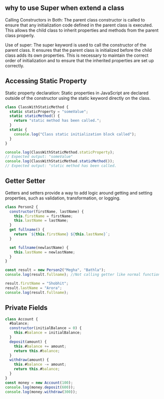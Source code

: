 ## why to use Super when extend a class

Calling Constructors in Both: The parent class constructor is called to ensure that any initialization code defined in the parent class is executed. This allows the child class to inherit properties and methods from the parent class properly.

Use of super: The super keyword is used to call the constructor of the parent class. It ensures that the parent class is initialized before the child class adds its own properties. This is necessary to maintain the correct order of initialization and to ensure that the inherited properties are set up correctly.

## Accessing Static Property

Static property declaration: Static properties in JavaScript are declared outside of the constructor using the static keyword directly on the class.

```js
class ClassWithStaticMethod {
  static staticProperty = "someValue";
  static staticMethod() {
    return "static method has been called.";
  }
  static {
    console.log("Class static initialization block called");
  }
}

console.log(ClassWithStaticMethod.staticProperty);
// Expected output: "someValue"
console.log(ClassWithStaticMethod.staticMethod());
// Expected output: "static method has been called.
```

## Getter Setter

Getters and setters provide a way to add logic around getting and setting properties, such as validation, transformation, or logging.

```js
class Person2 {
  constructor(firstName, lastName) {
    this.firstName = firstName;
    this.lastName = lastName;
  }
  get fullname() {
    return `${this.firstName} ${this.lastName}`;
  }

  set fullname(newlastName) {
    this.lastName = newlastName;
  }
}

const result = new Person2("Megha", "Bathla");
console.log(result.fullname); //Not calling getter like normal function

result.firstName = "Shobhit";
result.lastName = "Arora";
console.log(result.fullname);
```

## Private Fields

```js
class Account {
  #balance;
  constructor(initialBalance = 0) {
    this.#balance = initialBalance;
  }
  deposit(amount) {
    this.#balance += amount;
    return this.#balance;
  }
  withdraw(amount) {
    this.#balance -= amount;
    return this.#balance;
  }
}
const money = new Account(100);
console.log(money.deposit(600));
console.log(money.withdraw(300));
```
